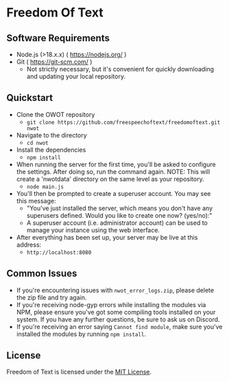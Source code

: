 # Freedom Of Text #

## Software Requirements

* Node.js (>18.x.x) ( https://nodejs.org/ )
* Git ( https://git-scm.com/ )
    * Not strictly necessary, but it's convenient for quickly downloading and updating your local repository.

## Quickstart
* Clone the OWOT repository
    * `git clone https://github.com/freespeechoftext/freedomoftext.git nwot`
* Navigate to the directory
    * `cd nwot`
* Install the dependencies
    * `npm install`
* When running the server for the first time, you'll be asked to configure the settings. After doing so, run the command again. NOTE: This will create a 'nwotdata' directory on the same level as your repository.
    * `node main.js`
* You'll then be prompted to create a superuser account. You may see this message:
    * "You've just installed the server,
which means you don't have any superusers defined.
Would you like to create one now? (yes/no):"
    * A superuser account (i.e. administrator account) can be used to manage your instance using the web interface.
* After everything has been set up, your server may be live at this address:
    * `http://localhost:8080`

## Common Issues
* If you're encountering issues with `nwot_error_logs.zip`, please delete the zip file and try again.
* If you're receiving node-gyp errors while installing the modules via NPM, please ensure you've got some compiling tools installed on your system. If you have any further questions, be sure to ask us on Discord.
* If you're receiving an error saying `Cannot find module`, make sure you've installed the modules by running `npm install`.

## License
Freedom of Text is licensed under the [MIT License](https://github.com/FreeSpeechOfText/FreedomOfText/blob/master/LICENSE).
